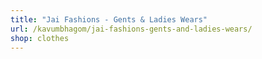 ```yaml
---
title: "Jai Fashions - Gents & Ladies Wears"
url: /kavumbhagom/jai-fashions-gents-and-ladies-wears/
shop: clothes
---
```

